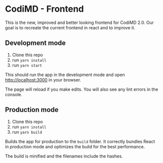 # CodiMD - Frontend

This is the new, improved and better looking frontend for CodiMD 2.0.
Our goal is to recreate the current frontend in react and to improve it.

## Development mode


1. Clone this repo
2. run `yarn install`
3. run `yarn start`

This should run the app in the development mode and open [http://localhost:3000](http://localhost:3000) in your browser.

The page will reload if you make edits.
You will also see any lint errors in the console.

## Production mode

1. Clone this repo
2. run `yarn install`
3. run `yarn build`

Builds the app for production to the `build` folder.
It correctly bundles React in production mode and optimizes the build for the best performance.

The build is minified and the filenames include the hashes.
